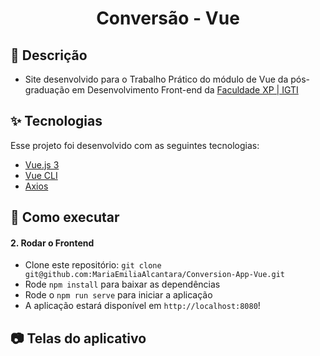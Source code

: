 <h1 align="center">Conversão - Vue</h1>

## 📝 Descrição

- Site desenvolvido para o Trabalho Prático do módulo de Vue da pós-graduação em Desenvolvimento Front-end da [Faculdade XP | IGTI](https://www.xpeducacao.com.br/)

## ✨ Tecnologias

Esse projeto foi desenvolvido com as seguintes tecnologias:

- [Vue.js 3](https://vuejs.org/)
- [Vue CLI](https://cli.vuejs.org/)
- [Axios](https://axios-http.com/ptbr/)

## 🚀 Como executar

#### 2. Rodar o Frontend
- Clone este repositório: `git clone git@github.com:MariaEmiliaAlcantara/Conversion-App-Vue.git`
- Rode `npm install` para baixar as dependências
- Rode o `npm run serve` para iniciar a aplicação
- A aplicação estará disponível em `http://localhost:8080`!

## 📷 Telas do aplicativo
